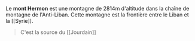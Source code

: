 Le **mont Hermon** est une montagne de 2814m d'altitude dans la chaîne de montagne de l'Anti-Liban. Cette montagne est la frontière entre le Liban et la [[Syrie]].

> C'est la source du [[Jourdain]]